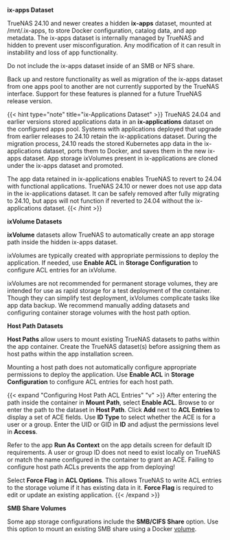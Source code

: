 &NewLine;

**ix-apps Dataset**

TrueNAS 24.10 and newer creates a hidden **ix-apps** dataset, mounted at <file>/mnt/.ix-apps</file>, to store Docker configuration, catalog data, and app metadata.
The ix-apps dataset is internally managed by TrueNAS and hidden to prevent user misconfiguration.
Any modification of it can result in instability and loss of app functionality.

Do not include the ix-apps dataset inside of an SMB or NFS share.

Back up and restore functionality as well as migration of the ix-apps dataset from one apps pool to another are not currently supported by the TrueNAS interface.
Support for these features is planned for a future TrueNAS release version.

{{< hint type="note" title="ix-Applications Dataset" >}}
TrueNAS 24.04 and earlier versions stored applications data in an **ix-applications** dataset on the configured apps pool.
Systems with applications deployed that upgrade from earlier releases to 24.10 retain the ix-applications dataset.
During the migration process, 24.10 reads the stored Kubernetes app data in the ix-applications dataset, ports them to Docker, and saves them in the new ix-apps dataset.
App storage ixVolumes present in ix-applications are cloned under the ix-apps dataset and promoted.

The app data retained in ix-applications enables TrueNAS to revert to 24.04 with functional applications.
TrueNAS 24.10 or newer does not use app data in the ix-applications dataset.
It can be safely removed after fully migrating to 24.10, but apps will not function if reverted to 24.04 without the ix-applications dataset.
{{< /hint >}}

**ixVolume Datasets**

**ixVolume** datasets allow TrueNAS to automatically create an app storage path inside the hidden ix-apps dataset.

ixVolumes are typically created with appropriate permissions to deploy the application.
If needed, use **Enable ACL** in **Storage Configuration** to configure ACL entries for an ixVolume.

ixVolumes are not recommended for permanent storage volumes, they are intended for use as rapid storage for a test deployment of the container.
Though they can simplify test deployment, ixVolumes complicate tasks like app data backup.
We recommend manually adding datasets and configuring container storage volumes with the host path option.

**Host Path Datasets**

**Host Paths** allow users to mount existing TrueNAS datasets to paths within the app container.
Create the TrueNAS dataset(s) before assigning them as host paths within the app installation screen.

Mounting a host path does not automatically configure appropriate permissions to deploy the application.
Use **Enable ACL** in **Storage Configuration** to configure ACL entries for each host path.

{{< expand "Configuring Host Path ACL Entries" "v" >}}
After entering the path inside the container in **Mount Path**, select **Enable ACL**.
Browse to or enter the path to the dataset in **Host Path**.
Click **Add** next to **ACL Entries** to display a set of ACE fields.
Use **ID Type** to select whether the ACE is for a user or a group.
Enter the UID or GID in **ID** and adjust the permissions level in **Access**.

Refer to the app **Run As Context** on the app details screen for default ID requirements.
A user or group ID does not need to exist locally on TrueNAS or match the name configured in the container to grant an ACE.
Failing to configure host path ACLs prevents the app from deploying!

Select **Force Flag** in **ACL Options**.
This allows TrueNAS to write ACL entries to the storage volume if it has existing data in it.
**Force Flag** is required to edit or update an existing application.
{{< /expand >}}

**SMB Share Volumes**

Some app storage configurations include the **SMB/CIFS Share** option.
Use this option to mount an existing SMB share using a Docker [volume](https://docs.docker.com/engine/storage/#volumes).
